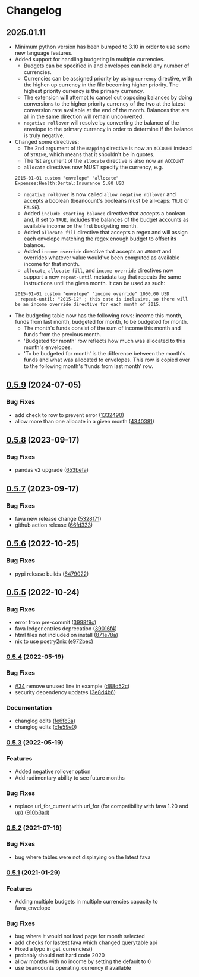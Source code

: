 # Changelog

## 2025.01.11
* Minimum python version has been bumped to 3.10 in order to use some new language features.
* Added support for handling budgeting in multiple currencies.
    * Budgets can be specified in and envelopes can hold any number of currencies.
    * Currencies can be assigned priority by using `currency` directive, with the higher-up currency in the file becoming higher priority. The highest priority currency is the primary currency.
    * The extension will attempt to cancel out opposing balances by doing conversions to the higher priority currency of the two at the latest conversion rate available at the end of the month. Balances that are all in the same direction will remain unconverted.
    * `negative rollover` will resolve by converting the balance of the envelope to the primary currency in order to determine if the balance is truly negative.
* Changed some directives:
    * The 2nd argument of the `mapping` directive is now an `ACCOUNT` instead of `STRING`, which means that it shouldn't be in quotes.
    * The 1st argument of the `allocate` directive is also now an `ACCOUNT`
    * `allocate` directives now MUST specify the currency, e.g.
    ```
    2015-01-01 custom "envelope" "allocate" Expenses:Health:Dental:Insurance 5.80 USD
    ```
    * `negative rollover` is now called `allow negative rollover` and accepts a boolean (beancount's booleans must be all-caps: `TRUE` or `FALSE`).
    * Added `include starting balance` directive that accepts a boolean and, if set to `TRUE`, includes the balances of the budget accounts as available income on the first budgeting month.
    * Added `allocate fill` directive that accepts a regex and will assign each envelope matching the regex enough budget to offset its balance.
    * Added `income override` directive that accepts an `AMOUNT` and overrides whatever value would've been computed as available income for that month.
    * `allocate`, `allocate fill`, and `income override` directives now support a new `repeat-until` metadata tag that repeats the same instructions until the given month. It can be used as such:
    ```
    2015-01-01 custom "envelope" "income override" 1000.00 USD
      repeat-until: "2015-12" ; this date is inclusive, so there will be an income override directive for each month of 2015.
    ```
* The budgeting table now has the following rows: income this month, funds from last month, budgeted for month, to be budgeted for month.
    * The month's funds consist of the sum of income this month and funds from the previous month.
    * 'Budgeted for month' row reflects how much was allocated to this month's envelopes.
    * 'To be budgeted for month' is the difference between the month's funds and what was allocated to envelopes. This row is copied over to the following month's 'funds from last month' row.

## [0.5.9](https://github.com/polarmutex/fava-envelope/compare/v0.5.8...v0.5.9) (2024-07-05)


### Bug Fixes

* add check to row to prevent error ([1332490](https://github.com/polarmutex/fava-envelope/commit/133249066ede736aff56745f661ca5c2d00ca71d))
* allow more than one allocate in a given month ([4340381](https://github.com/polarmutex/fava-envelope/commit/4340381f8ef7db6a32ce0279e631d029c28b9083))

## [0.5.8](https://github.com/polarmutex/fava-envelope/compare/v0.5.7...v0.5.8) (2023-09-17)


### Bug Fixes

* pandas v2 upgrade ([653befa](https://github.com/polarmutex/fava-envelope/commit/653befac73f17000935dbdd4efc43f5e4f6f212a))

## [0.5.7](https://github.com/polarmutex/fava-envelope/compare/v0.5.6...v0.5.7) (2023-09-17)


### Bug Fixes

* fava new release change ([5328f71](https://github.com/polarmutex/fava-envelope/commit/5328f71ba0d37f3c0cd991526c761819c449001a))
* github action release ([66fd333](https://github.com/polarmutex/fava-envelope/commit/66fd333c4765bb1f450a91fde64b79eac9a08e89))

## [0.5.6](https://github.com/polarmutex/fava-envelope/compare/v0.5.5...v0.5.6) (2022-10-25)


### Bug Fixes

* pypi release builds ([6479022](https://github.com/polarmutex/fava-envelope/commit/6479022d08d2b226687dfe133e06a13f93896151))

## [0.5.5](https://github.com/polarmutex/fava-envelope/compare/v0.5.4...v0.5.5) (2022-10-24)


### Bug Fixes

* error from pre-commit ([3998f9c](https://github.com/polarmutex/fava-envelope/commit/3998f9c08fb4892d10e34fef475787a89a9ad08d))
* fava ledger.entries deprecation ([39016f4](https://github.com/polarmutex/fava-envelope/commit/39016f444b5de4a1564081317f41131a4fa8ad1f))
* html files not included on install ([871e78a](https://github.com/polarmutex/fava-envelope/commit/871e78aac1503627d9525d4c7f87929bb1483956))
* nix to use poetry2nix ([e972bec](https://github.com/polarmutex/fava-envelope/commit/e972bec9fdcfcebbdd20891e809867362047872c))

### [0.5.4](https://github.com/polarmutex/fava-envelope/compare/v0.5.3...v0.5.4) (2022-05-19)


### Bug Fixes

* [#34](https://github.com/polarmutex/fava-envelope/issues/34) remove unused line in example ([d88d52c](https://github.com/polarmutex/fava-envelope/commit/d88d52c8e303a3ea5af9f23535c552d3632d9692))
* security dependency updates ([3e8d4b6](https://github.com/polarmutex/fava-envelope/commit/3e8d4b6f3cf47725c70e4ed4a703139c4fa4f073))


### Documentation

* changlog edits ([fe6fc3a](https://github.com/polarmutex/fava-envelope/commit/fe6fc3a3dba23fcdffad5f0eb1822496afe371b3))
* changlog edits ([c1e59e0](https://github.com/polarmutex/fava-envelope/commit/c1e59e0bbe9f6640a793610bf5a7aac1a0be7d1c))

### [0.5.3](https://github.com/polarmutex/fava-envelope/compare/v0.5.2...v0.5.3) (2022-05-19)

### Features

* Added negative rollover option
* Add rudimentary ability to see future months

### Bug Fixes

* replace url_for_current with url_for (for compatibility with fava 1.20 and up) ([910b3ad](https://github.com/polarmutex/fava-envelope/commit/910b3ad742683e747660c09430e56415ee44d8c3))

### [0.5.2](https://github.com/polarmutex/fava-envelope/compare/v0.5.1...v0.5.2) (2021-07-19)

### Bug Fixes

* bug where tables were not displaying on the latest fava

### [0.5.1](https://github.com/polarmutex/fava-envelope/compare/0.5...v0.5.1) (2021-01-29)

### Features

* Adding multiple budgets in multiple currencies capacity to fava_envelope

### Bug Fixes

* bug where it would not load page for month selected
* add checks for lastest fava which changed querytable api
* Fixed a typo in get_currencies()
* probably should not hard code 2020
* allow months with no income by setting the default to 0
* use beancounts operating_currency if available
